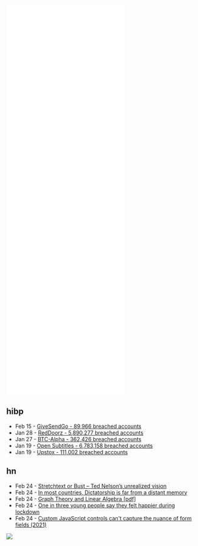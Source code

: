 ![Metrics](https://raw.githubusercontent.com/phixion/phixion/master/metrics.svg)

## hibp

<!--
for https://github.com/phixion/phixion/blob/main/.github/workflows/feeds.yml
-->
<!--START_SECTION:haveibeenpwnd-->
- Feb 15 - [GiveSendGo - 89,966 breached accounts](https://haveibeenpwned.com/PwnedWebsites#GiveSendGo)
- Jan 28 - [RedDoorz - 5,890,277 breached accounts](https://haveibeenpwned.com/PwnedWebsites#RedDoorz)
- Jan 27 - [BTC-Alpha - 362,426 breached accounts](https://haveibeenpwned.com/PwnedWebsites#BTCAlpha)
- Jan 19 - [Open Subtitles - 6,783,158 breached accounts](https://haveibeenpwned.com/PwnedWebsites#OpenSubtitles)
- Jan 19 - [Upstox - 111,002 breached accounts](https://haveibeenpwned.com/PwnedWebsites#Upstox)
<!--END_SECTION:haveibeenpwnd-->

## hn

<!--
for https://github.com/phixion/phixion/blob/main/.github/workflows/feeds.yml
-->
<!--START_SECTION:hn-->
- Feb 24 - [Stretchtext or Bust – Ted Nelson’s unrealized vision](https://billwadge.com/2022/02/24/stretchtext-or-bust-ted-nelsons-unrealized-vision/)
- Feb 24 - [In most countries, Dictatorship is far from a distant memory](https://ourworldindata.org/democracies-age)
- Feb 24 - [Graph Theory and Linear Algebra [pdf]](https://www.math.utah.edu/~gustafso/s2017/2270/projects-2017/dylanJohnson/Dylan%20Johnson%20Graph%20Theory%20and%20Linear%20Algebra.pdf)
- Feb 24 - [One in three young people say they felt happier during lockdown](https://www.cam.ac.uk/research/news/one-in-three-young-people-say-they-felt-happier-during-lockdown)
- Feb 24 - [Custom JavaScript controls can't capture the nuance of form fields (2021)](https://drewdevault.com/2021/06/27/You-cant-capture-the-nuance.html)
<!--END_SECTION:hn-->

<!--
for https://yhype.me
-->
![](https://hit.yhype.me/github/profile?user_id=13013670)
